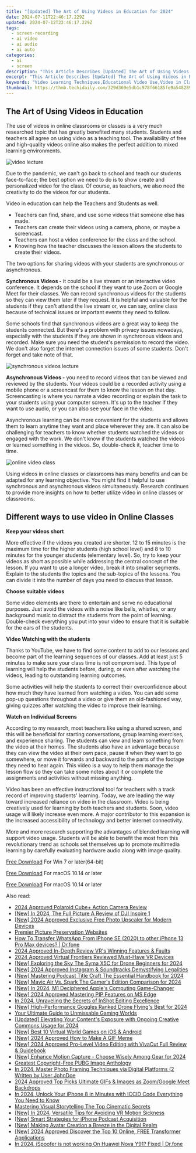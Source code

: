 ```yaml
---
title: "[Updated] The Art of Using Videos in Education for 2024"
date: 2024-07-11T22:46:17.229Z
updated: 2024-07-12T22:46:17.229Z
tags: 
  - screen-recording
  - ai video
  - ai audio
  - ai auto
categories: 
  - ai
  - screen
description: "This Article Describes [Updated] The Art of Using Videos in Education for 2024"
excerpt: "This Article Describes [Updated] The Art of Using Videos in Education for 2024"
keywords: "Video Learning Techniques,Educational Video Use,Video in Classrooms,Learning Via Video,Incorporating Vids in Ed,Visual Learning Methods,Videos for Education Growth"
thumbnail: https://thmb.techidaily.com/329d369e5db1c978f66185fe9a5482898ede3269e6a52b60eb890177d543e794.png
---
```


## The Art of Using Videos in Education

The use of videos in online classrooms or classes is a very much researched topic that has greatly benefited many students. Students and teachers all agree on using video as a teaching tool. The availability of free and high-quality videos online also makes the perfect addition to mixed learning environments.

![video lecture](https://images.wondershare.com/filmora/article-images/2022/07/video-lecture.jpg)

Due to the pandemic, we can't go back to school and teach our students face-to-face; the best option we need to do is to show create and personalized video for the class. Of course, as teachers, we also need the creativity to do the videos for our students.

Video in education can help the Teachers and Students as well.

* Teachers can find, share, and use some videos that someone else has made.
* Teachers can create their videos using a camera, phone, or maybe a screencast.
* Teachers can host a video conference for the class and the school.
* Knowing how the teacher discusses the lesson allows the students to create their videos.

The two options for sharing videos with your students are synchronous or asynchronous.

**Synchronous Videos -** it could be a live stream or an interactive video conference. It depends on the school if they want to use Zoom or Google Meet for their classes. We can record synchronous videos for the students so they can view them later if they request. It is helpful and valuable for the students if they can't attend the live stream or, we can say, online class because of technical issues or important events they need to follow.

Some schools find that synchronous videos are a great way to keep the students connected. But there's a problem with privacy issues nowadays, especially with the students if they are shown in synchronous videos and recorded. Make sure you need the student's permission to record the video. We don't also forget the internet connection issues of some students. Don't forget and take note of that.

![synchronous videos lecture](https://images.wondershare.com/filmora/article-images/2022/07/synchronous-videos-lecture.jpg)

**Asynchronous Videos -** you need to record videos that can be viewed and reviewed by the students. Your videos could be a recorded activity using a mobile phone or a screencast for them to know the lesson on that day. Screencasting is where you narrate a video recording or explain the task to your students using your computer screen. It's up to the teacher if they want to use audio, or you can also see your face in the video.

Asynchronous learning can be more convenient for the students and allows them to learn anytime they want and place wherever they are. It can also be challenging for teachers to know whether students watched the videos or engaged with the work. We don't know if the students watched the videos or learned something in the videos. So, double-check it, teacher time to time.

![online video class](https://images.wondershare.com/filmora/article-images/2022/07/online-video-class.jpg)

Using videos in online classes or classrooms has many benefits and can be adapted for any learning objective. You might find it helpful to use synchronous and asynchronous videos simultaneously. Research continues to provide more insights on how to better utilize video in online classes or classrooms.

## Different ways to use video in Online Classes

**Keep your videos short**

More effective if the videos you created are shorter. 12 to 15 minutes is the maximum time for the higher students (high school level) and 8 to 10 minutes for the younger students (elementary level). So, try to keep your videos as short as possible while addressing the central concept of the lesson. If you want to use a longer video, break it into smaller segments. Explain to the students the topics and the sub-topics of the lessons. You can divide it into the number of days you need to discuss that lesson.

**Choose suitable videos**

Some video elements are there to entertain and serve no educational purposes. Just avoid the videos with a noise like bells, whistles, or any background music to distract the students from the point of learning. Double-check everything you put into your video to ensure that it is suitable for the ears of the students.

**Video Watching with the students**

Thanks to YouTube, we have to find some content to add to our lessons and become part of the learning sequences of our classes. Add at least just 5 minutes to make sure your class time is not compromised. This type of learning will help the students before, during, or even after watching the videos, leading to outstanding learning outcomes.

Some activities will help the students to correct their overconfidence about how much they have learned from watching a video. You can add some pop-up questions throughout a video or give them an old-fashioned way, giving quizzes after watching the video to improve their learning.

**Watch on Individual Screens**

According to my research, most teachers like using a shared screen, and this will be beneficial for starting conversations, group learning exercises, and experience sharing. The students can view and learn something from the video at their homes. The students also have an advantage because they can view the video at their own pace, pause it when they want to go somewhere, or move it forwards and backward to the parts of the footage they need to hear again. This video is a way to help them manage the lesson flow so they can take some notes about it or complete the assignments and activities without missing anything.

Video has been an effective instructional tool for teachers with a track record of improving students' learning. Today, we are leading the way toward increased reliance on video in the classroom. Video is being creatively used for learning by both teachers and students. Soon, video usage will likely increase even more. A major contributor to this expansion is the increased accessibility of technology and better internet connectivity.

More and more research supporting the advantages of blended learning will support video usage. Students will be able to benefit the most from this revolutionary trend as schools set themselves up to promote multimedia learning by carefully evaluating hardware audio along with image quality.

[Free Download](https://tools.techidaily.com/wondershare/filmora/download/) For Win 7 or later(64-bit)

[Free Download](https://tools.techidaily.com/wondershare/filmora/download/) For macOS 10.14 or later

[Free Download](https://tools.techidaily.com/wondershare/filmora/download/) For macOS 10.14 or later

<ins class="adsbygoogle"
     style="display:block"
     data-ad-format="autorelaxed"
     data-ad-client="ca-pub-7571918770474297"
     data-ad-slot="1223367746"></ins>

<ins class="adsbygoogle"
     style="display:block"
     data-ad-format="autorelaxed"
     data-ad-client="ca-pub-7571918770474297"
     data-ad-slot="1223367746"></ins>



<ins class="adsbygoogle"
     style="display:block"
     data-ad-client="ca-pub-7571918770474297"
     data-ad-slot="8358498916"
     data-ad-format="auto"
     data-full-width-responsive="true"></ins>




<span class="atpl-alsoreadstyle">Also read:</span>
<div><ul>
<li><a href="https://fox-friendly.techidaily.com/2024-approved-polaroid-cubeplus-action-camera-review/"><u>2024 Approved  Polaroid Cube+ Action Camera Review</u></a></li>
<li><a href="https://fox-friendly.techidaily.com/new-in-2024-the-full-picture-a-review-of-dji-inspire-1/"><u>[New] In 2024, The Full Picture  A Review of DJI Inspire 1</u></a></li>
<li><a href="https://fox-friendly.techidaily.com/new-2024-approved-exclusive-free-photo-upscaler-for-modern-devices/"><u>[New] 2024 Approved  Exclusive Free Photo Upscaler for Modern Devices</u></a></li>
<li><a href="https://extra-information.techidaily.com/premier-picture-preservation-websites/"><u>Premier Picture Preservation Websites</u></a></li>
<li><a href="https://review-topics.techidaily.com/how-to-transfer-whatsapp-from-iphone-se-2020-to-other-iphone-13-pro-max-devices-drfone-by-drfone-transfer-whatsapp-from-ios-transfer-whatsapp-from-ios/"><u>How To Transfer WhatsApp From iPhone SE (2020) to other iPhone 13 Pro Max devices? | Dr.fone</u></a></li>
<li><a href="https://some-techniques.techidaily.com/2024-approved-in-depth-review-vrs-winning-features-and-faults/"><u>2024 Approved  In-Depth Review  VR's Winning Features & Faults</u></a></li>
<li><a href="https://fox-friendly.techidaily.com/2024-approved-virtual-frontiers-reviewed-must-have-vr-devices/"><u>2024 Approved  Virtual Frontiers Reviewed  Must-Have VR Devices</u></a></li>
<li><a href="https://fox-friendly.techidaily.com/new-exploring-the-sky-the-syma-x5c-for-drone-beginners-for-2024/"><u>[New] Exploring the Sky  The Syma X5C for Drone Beginners for 2024</u></a></li>
<li><a href="https://fox-friendly.techidaily.com/new-2024-approved-instagram-and-soundtracks-demystifying-legalities/"><u>[New] 2024 Approved  Instagram & Soundtracks  Demystifying Legalities</u></a></li>
<li><a href="https://fox-friendly.techidaily.com/new-mastering-podcast-title-craft-the-essential-handbook-for-2024/"><u>[New] Mastering Podcast Title Craft  The Essential Handbook for 2024</u></a></li>
<li><a href="https://fox-friendly.techidaily.com/new-mavic-air-vs-spark-the-gamers-edition-comparison-for-2024/"><u>[New] Mavic Air Vs. Spark  The Gamer's Edition Comparison for 2024</u></a></li>
<li><a href="https://fox-friendly.techidaily.com/new-in-2024-m1-deciphered-apples-computing-game-changer/"><u>[New] In 2024, M1 Deciphered  Apple's Computing Game-Changer</u></a></li>
<li><a href="https://fox-friendly.techidaily.com/new-2024-approved-mastering-pip-features-on-ms-edge/"><u>[New] 2024 Approved  Mastering PIP Features on MS Edge</u></a></li>
<li><a href="https://fox-friendly.techidaily.com/in-2024-unraveling-the-secrets-of-inshot-editing-excellence/"><u>In 2024, Unraveling the Secrets of InShot Editing Excellence</u></a></li>
<li><a href="https://fox-friendly.techidaily.com/new-high-performance-goggles-ranked-drone-flyings-best-for-2024/"><u>[New] High-Performance Goggles Ranked  Drone Flying's Best for 2024</u></a></li>
<li><a href="https://on-screen-recording.techidaily.com/your-ultimate-guide-to-unmissable-gaming-worlds/"><u>Your Ultimate Guide to Unmissable Gaming Worlds</u></a></li>
<li><a href="https://facebook-video-footage.techidaily.com/updated-elevating-your-contents-exposure-with-ongoing-creative-commons-usage-for-2024/"><u>[Updated] Elevating Your Content's Exposure with Ongoing Creative Commons Usage for 2024</u></a></li>
<li><a href="https://extra-resources.techidaily.com/new-best-10-virtual-world-games-on-ios-and-android/"><u>[New] Best 10 Virtual World Games on iOS & Android</u></a></li>
<li><a href="https://fox-friendly.techidaily.com/new-2024-approved-how-to-make-a-gif-meme/"><u>[New] 2024 Approved  How to Make A GIF Meme</u></a></li>
<li><a href="https://fox-friendly.techidaily.com/new-2024-approved-pro-level-video-editing-with-vivacut-full-review-and-guidebook/"><u>[New] 2024 Approved  Pro-Level Video Editing with VivaCut  Full Review & Guidebook</u></a></li>
<li><a href="https://fox-friendly.techidaily.com/new-enhance-motion-capture-choose-wisely-among-gear-for-2024/"><u>[New] Enhance Motion Capture - Choose Wisely Among Gear for 2024</u></a></li>
<li><a href="https://fox-friendly.techidaily.com/greatest-copyright-free-pubg-image-anthology/"><u>Greatest Copyright-Free PUBG Image Anthology</u></a></li>
<li><a href="https://extra-skills.techidaily.com/in-2024-master-photo-framing-techniques-via-digital-platforms-2-written-by-user-johndoe/"><u>In 2024, Master Photo Framing Techniques via Digital Platforms (2 Written by User JohnDoe</u></a></li>
<li><a href="https://digital-screen-recording.techidaily.com/2024-approved-top-picks-ultimate-gifs-and-images-as-zoomgoogle-meet-backdrops/"><u>2024 Approved  Top Picks  Ultimate GIFs & Images as Zoom/Google Meet Backdrops</u></a></li>
<li><a href="https://sim-unlock.techidaily.com/in-2024-unlock-your-iphone-8-in-minutes-with-iccid-code-everything-you-need-to-know-by-drfone-ios/"><u>In 2024, Unlock Your iPhone 8 in Minutes with ICCID Code Everything You Need to Know</u></a></li>
<li><a href="https://fox-friendly.techidaily.com/mastering-visual-storytelling-the-top-cinematic-secrets/"><u>Mastering Visual Storytelling  The Top Cinematic Secrets</u></a></li>
<li><a href="https://fox-friendly.techidaily.com/new-in-2024-versatile-tips-for-avoiding-vr-motion-sickness/"><u>[New] In 2024, Versatile Tips for Avoiding VR Motion Sickness</u></a></li>
<li><a href="https://fox-friendly.techidaily.com/new-smart-strategies-for-iphone-podcast-acquisition/"><u>[New] Smart Strategies for iPhone Podcast Acquisition</u></a></li>
<li><a href="https://fox-friendly.techidaily.com/new-making-avatar-creation-a-breeze-in-the-digital-realm/"><u>[New] Making Avatar Creation a Breeze in the Digital Realm</u></a></li>
<li><a href="https://fox-friendly.techidaily.com/new-2024-approved-discover-the-top-10-online-free-transformer-applications/"><u>[New] 2024 Approved  Discover the Top 10 Online, FREE Transformer Applications</u></a></li>
<li><a href="https://phone-solutions.techidaily.com/in-2024-ispoofer-is-not-working-on-huawei-nova-y91-fixed-drfone-by-drfone-virtual-android/"><u>In 2024, iSpoofer is not working On Huawei Nova Y91? Fixed | Dr.fone</u></a></li>
</ul></div>
